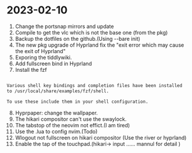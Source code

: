 # 2023-02-10


1. Change the portsnap mirrors and update
2. Compile to get the vlc which is not the base one (from the pkg)
3. Backup the dotfiles on the github.(Using --bare init)
4. The new pkg upgrade of Hyprland fix the "exit error which may cause the exit of Hyprland"
5. Exporing the tiddlywiki.
6. Add fullscreen bind in Hyprland
7. Install the fzf 
```bash

Various shell key bindings and completion files have been installed
to /usr/local/share/examples/fzf/shell.

To use these include them in your shell configuration.

```
8. Hyprpaper: change the wallpaper.
9. The hikari compositor can't use the swaylock.
10. The tabstop of the neovim not effict.(I am tired)
11. Use the .lua to config nvim.(Todo)
12. Wlogout not fullscreen on hikari compositor (Use the river or hyprland)
13. Enable the tap of the touchpad.(hikari-> input ...... mannul for detail ) 


